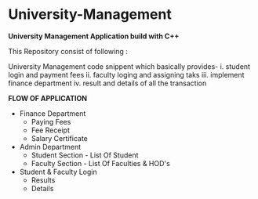 # University-Management
<b>University Management Application build with C++</b>

This Repository consist of following :

University Management code snippent which basically provides- 
i. student login and payment fees
ii. faculty loging and assigning taks
iii. implement finance department 
iv. result and details of all the transaction


<b>FLOW OF APPLICATION</b>
-   Finance Department
    -   Paying Fees
    -   Fee Receipt
    -   Salary Certificate
-   Admin Department
    -   Student Section     -   List Of Student
    -   Faculty Section     -   List Of Faculties & HOD's
-   Student & Faculty Login
    -   Results
    -   Details
